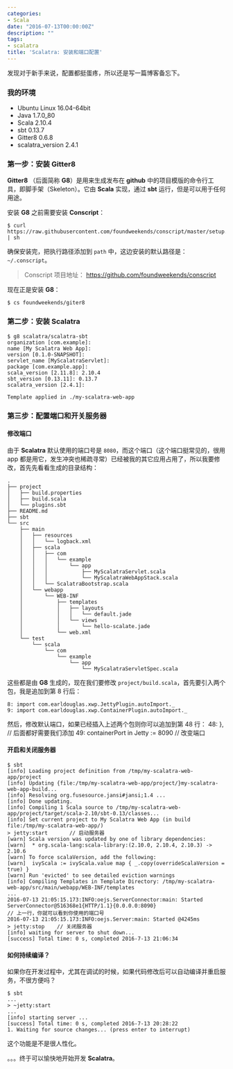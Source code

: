 ```yaml
---
categories:
- Scala
date: "2016-07-13T00:00:00Z"
description: ""
tags:
- scalatra
title: 'Scalatra: 安装和端口配置'
---
```


发现对于新手来说，配置都挺蛋疼，所以还是写一篇博客备忘下。

### 我的环境

* Ubuntu Linux 16.04-64bit
* Java 1.7.0_80
* Scala 2.10.4
* sbt 0.13.7
* Gitter8 0.6.8
* scalatra_version 2.4.1

### 第一步：安装 Gitter8

**Gitter8** （后面简称 **G8**）是用来生成发布在 **github** 中的项目模版的命令行工具，即脚手架（Skeleton）。它由 **Scala** 实现，通过 **sbt** 运行，但是可以用于任何用途。

安装 **G8** 之前需要安装 **Conscript**：

	$ curl https://raw.githubusercontent.com/foundweekends/conscript/master/setup.sh | sh
	
确保安装完，把执行路径添加到 `path` 中，这边安装的默认路径是： `~/.conscript`。

> Conscript 项目地址： https://github.com/foundweekends/conscript

现在正是安装 **G8**：

	$ cs foundweekends/giter8
	
### 第二步：安装 Scalatra

	$ g8 scalatra/scalatra-sbt
	organization [com.example]:
	name [My Scalatra Web App]:
	version [0.1.0-SNAPSHOT]:
	servlet_name [MyScalatraServlet]:
	package [com.example.app]:
	scala_version [2.11.8]: 2.10.4
	sbt_version [0.13.11]: 0.13.7
	scalatra_version [2.4.1]:
	
	Template applied in ./my-scalatra-web-app
	
### 第三步：配置端口和开关服务器

#### 修改端口

由于 **Scalatra** 默认使用的端口号是 `8080`，而这个端口（这个端口挺常见的，很用 app 都是用它，发生冲突也稀疏寻常）已经被我的其它应用占用了，所以我要修改，首先先看看生成的目录结构：

	.
	├── project
	│   ├── build.properties
	│   ├── build.scala
	│   └── plugins.sbt
	├── README.md
	├── sbt
	└── src
	    ├── main
	    │   ├── resources
	    │   │   └── logback.xml
	    │   ├── scala
	    │   │   ├── com
	    │   │   │   └── example
	    │   │   │       └── app
	    │   │   │           ├── MyScalatraServlet.scala
	    │   │   │           └── MyScalatraWebAppStack.scala
	    │   │   └── ScalatraBootstrap.scala
	    │   └── webapp
	    │       └── WEB-INF
	    │           ├── templates
	    │           │   ├── layouts
	    │           │   │   └── default.jade
	    │           │   └── views
	    │           │       └── hello-scalate.jade
	    │           └── web.xml
	    └── test
	        └── scala
	            └── com
	                └── example
	                    └── app
	                        └── MyScalatraServletSpec.scala
	                        
这些都是由 **G8** 生成的，现在我们要修改 `project/build.scala`，首先要引入两个包，我是追加到第 8 行后：

	8: import com.earldouglas.xwp.JettyPlugin.autoImport._
	9: import com.earldouglas.xwp.ContainerPlugin.autoImport._

然后，修改默认端口，如果已经插入上述两个包则你可以追加到第 48 行：	48: },	// 后面都好需要我们添加
	49: containerPort in Jetty := 8090  // 改变端口
	
#### 开启和关闭服务器

	$ sbt
	[info] Loading project definition from /tmp/my-scalatra-web-app/project
	[info] Updating {file:/tmp/my-scalatra-web-app/project/}my-scalatra-web-app-build...
	[info] Resolving org.fusesource.jansi#jansi;1.4 ...
	[info] Done updating.
	[info] Compiling 1 Scala source to /tmp/my-scalatra-web-app/project/target/scala-2.10/sbt-0.13/classes...
	[info] Set current project to My Scalatra Web App (in build file:/tmp/my-scalatra-web-app/)
	> jetty:start		// 启动服务器
	[warn] Scala version was updated by one of library dependencies:
	[warn]  * org.scala-lang:scala-library:(2.10.0, 2.10.4, 2.10.3) -> 2.10.6
	[warn] To force scalaVersion, add the following:
	[warn]  ivyScala := ivyScala.value map { _.copy(overrideScalaVersion = true) }
	[warn] Run 'evicted' to see detailed eviction warnings
	[info] Compiling Templates in Template Directory: /tmp/my-scalatra-web-app/src/main/webapp/WEB-INF/templates
	...
	2016-07-13 21:05:15.173:INFO:oejs.ServerConnector:main: Started ServerConnector@516368e1{HTTP/1.1}{0.0.0.0:8090}
	// 上一行，你就可以看到你使用的端口号
	2016-07-13 21:05:15.173:INFO:oejs.Server:main: Started @4245ms
	> jetty:stop	// 关闭服务器
	[info] waiting for server to shut down...
	[success] Total time: 0 s, completed 2016-7-13 21:06:34
	
#### 如何持续编译？

如果你在开发过程中，尤其在调试的时候，如果代码修改后可以自动编译并重启服务，不很方便吗？

	$ sbt
	...
	> ~jetty:start
	...
	[info] starting server ...
	[success] Total time: 0 s, completed 2016-7-13 20:28:22
	1. Waiting for source changes... (press enter to interrupt)

这个功能是不是很人性化。

。。。终于可以愉快地开始开发 **Scalatra**。
	
	
